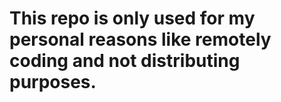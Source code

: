 # This repo is only used for my personal reasons like remotely coding and not distributing purposes.


